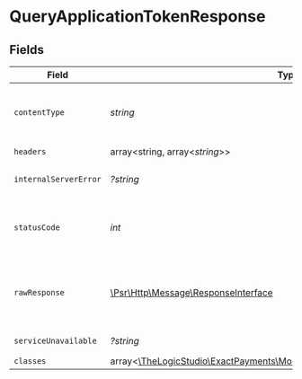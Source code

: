 # QueryApplicationTokenResponse


## Fields

| Field                                                                                                                          | Type                                                                                                                           | Required                                                                                                                       | Description                                                                                                                    |
| ------------------------------------------------------------------------------------------------------------------------------ | ------------------------------------------------------------------------------------------------------------------------------ | ------------------------------------------------------------------------------------------------------------------------------ | ------------------------------------------------------------------------------------------------------------------------------ |
| `contentType`                                                                                                                  | *string*                                                                                                                       | :heavy_check_mark:                                                                                                             | HTTP response content type for this operation                                                                                  |
| `headers`                                                                                                                      | array<string, array<*string*>>                                                                                                 | :heavy_check_mark:                                                                                                             | N/A                                                                                                                            |
| `internalServerError`                                                                                                          | *?string*                                                                                                                      | :heavy_minus_sign:                                                                                                             | **Internal Server Error**<br/>                                                                                                 |
| `statusCode`                                                                                                                   | *int*                                                                                                                          | :heavy_check_mark:                                                                                                             | HTTP response status code for this operation                                                                                   |
| `rawResponse`                                                                                                                  | [\Psr\Http\Message\ResponseInterface](https://www.php-fig.org/psr/psr-7/#33-psrhttpmessageresponseinterface)                   | :heavy_check_mark:                                                                                                             | Raw HTTP response; suitable for custom response parsing                                                                        |
| `serviceUnavailable`                                                                                                           | *?string*                                                                                                                      | :heavy_minus_sign:                                                                                                             | **Service Unavailable**<br/>                                                                                                   |
| `classes`                                                                                                                      | array<[\TheLogicStudio\ExactPayments\Models\Shared\ApplicationTokenResponse](../../Models/Shared/ApplicationTokenResponse.md)> | :heavy_minus_sign:                                                                                                             | **OK**                                                                                                                         |